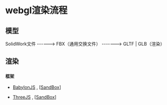 # webgl渲染流程

## 模型

SolidWork文件 ------> FBX（通用交换文件） -------> GLTF | GLB（渲染）

## 渲染

### `框架`

* [BabylonJS](https://www.babylonjs.com/) , [[SandBox](https://sandbox.babylonjs.com/)]

* [ThreeJS](https://threejs.org/) , [[SandBox](https://gltf-viewer.donmccurdy.com/)]






